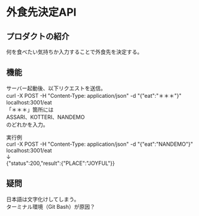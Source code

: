# 外食先決定API

## プロダクトの紹介
何を食べたい気持ちか入力することで外食先を決定する。

## 機能
サーバー起動後、以下リクエストを送信。  
curl -X POST -H "Content-Type: application/json" -d "{\"eat\":\"＊＊＊\"}" localhost:3001/eat  
「＊＊＊」箇所には  
ASSARI、KOTTERI、NANDEMO  
のどれかを入力。  

実行例  
curl -X POST -H "Content-Type: application/json" -d "{\"eat\":\"NANDEMO\"}" localhost:3001/eat  
↓  
{"status":200,"result":{"PLACE":"JOYFUL"}}

## 疑問
日本語は文字化けしてしまう。  
ターミナル環境（Git Bash）が原因？